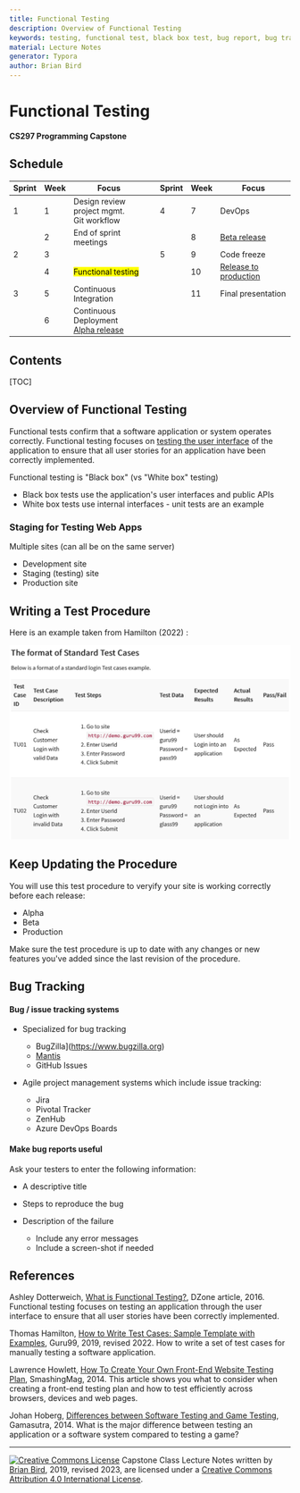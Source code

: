 ```yaml
---
title: Functional Testing
description: Overview of Functional Testing
keywords: testing, functional test, black box test, bug report, bug tracking, test cases
material: Lecture Notes
generator: Typora
author: Brian Bird
---
```


<h1>Functional Testing</h1>

**CS297 Programming Capstone**



<h2>Schedule</h2>

| Sprint | Week | Focus                                              |      | Sprint | Week | Focus                        |
| ------ | ---- | -------------------------------------------------- | ---- | ------ | ---- | ---------------------------- |
| 1      | 1    | Design review<br />project mgmt.<br />Git workflow |      | 4      | 7    | DevOps                       |
|        | 2    | End of sprint meetings                             |      |        | 8    | <u>Beta release</u>          |
| 2      | 3    |                                                    |      | 5      | 9    | Code freeze                  |
|        | 4    | <mark>Functional testing</mark>                    |      |        | 10   | <u>Release to production</u> |
| 3      | 5    | Continuous Integration                             |      |        | 11   | Final presentation           |
|        | 6    | Continuous Deployment<br /><u>Alpha release</u>    |      |        |      |                              |



<h2>Contents</h2>

[TOC]

## Overview of Functional Testing

Functional tests confirm that a software application or system operates correctly. Functional testing focuses on <u>testing the user interface</u> of the application to ensure that all user stories for an application  have been correctly implemented.

Functional testing is "Black box" (vs "White box" testing)

- Black box tests use the application's user interfaces and public APIs
- White box tests use internal interfaces - unit tests are an example

### Staging for Testing Web Apps

Multiple sites (can all be on the same server)

- Development site
- Staging (testing) site
- Production site

## Writing a Test Procedure

Here is an example taken from Hamilton (2022) :

![](FormatForStandardTestCases.png)

## Keep Updating the Procedure

You will use this test procedure to veryify your site is working correctly before each release:

- Alpha
- Beta
- Production

Make sure the test procedure is up to date with any changes or new features you've added since the last revision of the procedure.

## Bug Tracking

#### Bug / issue tracking systems

- Specialized for bug tracking
  - BugZilla](https://www.bugzilla.org)
  - [Mantis](http://www.mantisbt.org)
  - GitHub Issues

- Agile project management systems which include issue tracking:
  - Jira
  - Pivotal Tracker
  - ZenHub
  - Azure DevOps Boards


#### Make bug reports useful
Ask your testers to enter the following information:

- A descriptive title

- Steps to reproduce the bug

- Description of the failure
  - Include any error messages
  - Include a screen-shot if needed




##  References

Ashley Dotterweich, [What is Functional Testing?](https://dzone.com/articles/what-is-functional-testing), DZone article, 2016.
Functional testing focuses on  testing an application through the user interface to ensure that all  user stories have been correctly implemented.

Thomas Hamilton, [How to Write Test Cases: Sample Template with Examples](https://www.guru99.com/test-case.html), Guru99, 2019, revised 2022.
How to write a set of test cases for manually testing a software application.

Lawrence Howlett, [ How To Create Your Own Front-End Website Testing Plan](https://www.smashingmagazine.com/2014/11/how-to-create-your-own-front-end-website-testing-plan/), SmashingMag, 2014.
This article shows you what to consider when creating a front-end  testing plan and how to test efficiently across browsers, devices and  web pages.

Johan Hoberg, [Differences between Software Testing and Game Testing](http://www.gamasutra.com/blogs/JohanHoberg/20140721/221444/Differences_between_Software_Testing_and_Game_Testing.php), Gamasutra, 2014.
What is the major difference between testing an application or a software system compared to testing a game?

------

[![Creative Commons License](https://i.creativecommons.org/l/by/4.0/88x31.png)](http://creativecommons.org/licenses/by/4.0/) Capstone Class Lecture Notes written by [Brian Bird](https://profbird.dev), 2019, revised <time>2023</time>, are licensed under a [Creative Commons Attribution 4.0 International License](http://creativecommons.org/licenses/by/4.0/). 
